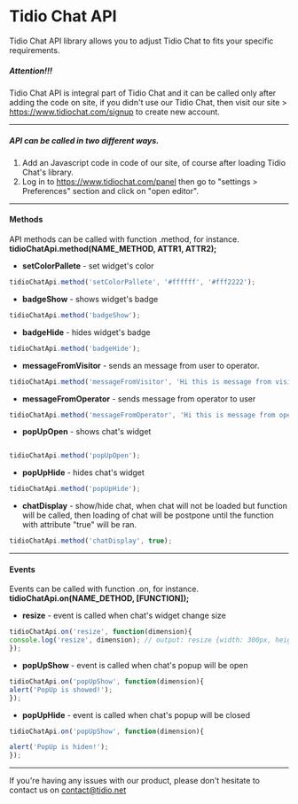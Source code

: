 # Tidio Chat API

Tidio Chat API library allows you to adjust Tidio Chat to fits your specific requirements.

##### Attention!!!
Tidio Chat API is integral part of Tidio Chat and it can be called only after adding the code on site, if you didn't use our Tidio Chat, then visit our site > https://www.tidiochat.com/signup to create new account.

----

##### API can be called in two different ways.
1. Add an Javascript code in code of our site, of course after loading Tidio Chat's library.
2. Log in to https://www.tidiochat.com/panel then go to "settings > Preferences" section and click on "open editor".

----

#### Methods

API methods can be called with function .method, for instance. **tidioChatApi.method(NAME_METHOD, ATTR1, ATTR2);**

* **setColorPallete** - set widget's color
```javascript
tidioChatApi.method('setColorPallete', '#ffffff', '#fff2222');
```
* **badgeShow** - shows widget's badge
```javascript
tidioChatApi.method('badgeShow');
```
* **badgeHide** - hides widget's badge
```javascript
tidioChatApi.method('badgeHide');
```
* **messageFromVisitor** - sends an message from user to operator.
```javascript
tidioChatApi.method('messageFromVisitor', 'Hi this is message from visitor :)');
```
* **messageFromOperator** - sends message from operator to user

```javascript
tidioChatApi.method('messageFromOperator', 'Hi this is message from operator :)');
```
* **popUpOpen** - shows chat's widget
```javascript

tidioChatApi.method('popUpOpen');
```
* **popUpHide** - hides chat's widget
```javascript
tidioChatApi.method('popUpHide');
```
* **chatDisplay** - show/hide chat, when chat will not be loaded but function will be called, then loading of chat will be postpone until the function with attribute "true" will be ran.
```javascript
tidioChatApi.method('chatDisplay', true);
```

----

#### Events

Events can be called with function .on, for instance. **tidioChatApi.on(NAME_DETHOD, [FUNCTION]);**

* **resize** - event is called when chat's widget change size
```javascript
tidioChatApi.on('resize', function(dimension){
console.log('resize', dimension); // output: resize {width: 300px, height: 100px};
});
```

* **popUpShow** - event is called when chat's popup will be open
```javascript
tidioChatApi.on('popUpShow', function(dimension){
alert('PopUp is showed!');
});
```

* **popUpHide** - event is called when chat's popup will be closed
```javascript
tidioChatApi.on('popUpShow', function(dimension){

alert('PopUp is hiden!');
});
```

----

If you're having any issues with our product, please don't hesitate to contact us on contact@tidio.net